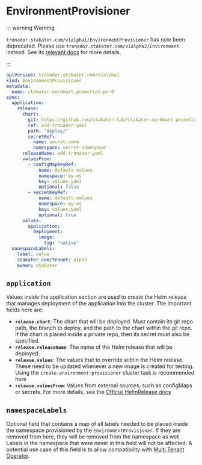 # EnvironmentProvisioner

::: warning Warning

`tronador.stakater.com/v1alpha1/EnvironmentProvisioner` has now been deprecated. Please use `tronador.stakater.com/v1alpha2/Environment` instead. See its [relevant docs](./environment.html) for more details.

:::

```yaml
apiVersion: tronador.stakater.com/v1alpha1
kind: EnvironmentProvisioner
metadata:
  name: stakater-nordmart-promotion-pr-9
spec:
  application:
    release:
      chart:
        git: https://github.com/stakater-lab/stakater-nordmart-promotion
        ref: add-tronador-yaml
        path: "deploy/"
        secretRef:
          name: secret-name
          namespace: secret-namespace
      releaseName: add-tronador-yaml
      valuesFrom:
        - configMapKeyRef:
            name: default-values
            namespace: my-ns
            key: values.yaml
            optional: false
        - secretKeyRef:
            name: default-values
            namespace: my-ns
            key: values.yaml
            optional: true
      values:
        application:
          deployment:
            image:
              tag: "native"
  namespaceLabels:
    label: value
    stakater.com/tenant: alpha
    owner: stakater
```

## `application`

Values inside the application section are used to create the Helm release that manages deployment of the application into the cluster. The important fields here are:

- **`release.chart`**: The chart that will be deployed. Must contain its git repo path, the branch to deploy, and the path to the chart within the git repo. If the chart is placed inside a private repo, then its secret must also be specified.
- **`release.releaseName`**: The name of the Helm release that will be deployed.
- **`release.values`**: The values that to override within the Helm release. These need to be updated whenever a new image is created for testing. Using the `create-environment-provisioner` cluster task is recommended here
- **`release.valuesFrom`**: Values from external sources, such as configMaps or secrets. For more details, see the [Official HelmRelease docs](https://fluxcd.io/legacy/helm-operator/helmrelease-guide/values/)

## `namespaceLabels`

Optional field that contains a map of all labels needed to be placed inside the namespace provisioned by the `EnvironmentProvisioner`. If they are removed from here, they will be removed from the namespace as well. Labels in the namespace that were never in this field will not be affected. A potential use case of this field is to allow compatibility with [Multi Tenant Operator](../tenant-operator/overview.html).
